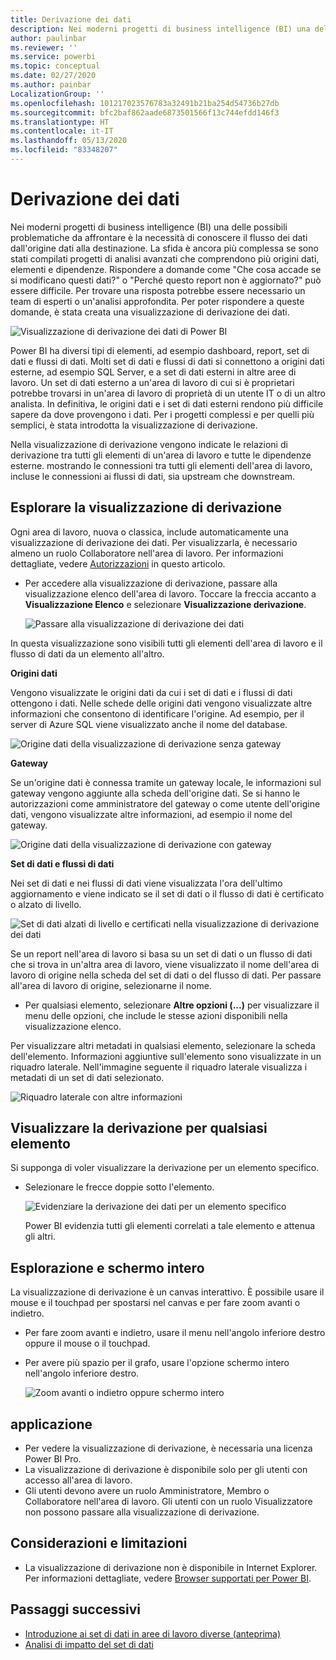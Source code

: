 ```yaml
---
title: Derivazione dei dati
description: Nei moderni progetti di business intelligence (BI) una delle principali problematiche affrontate da molti clienti è la necessità di conoscere il flusso dei dati dall'origine dati alla destinazione.
author: paulinbar
ms.reviewer: ''
ms.service: powerbi
ms.topic: conceptual
ms.date: 02/27/2020
ms.author: painbar
LocalizationGroup: ''
ms.openlocfilehash: 101217023576783a32491b21ba254d54736b27db
ms.sourcegitcommit: bfc2baf862aade6873501566f13c744efdd146f3
ms.translationtype: HT
ms.contentlocale: it-IT
ms.lasthandoff: 05/13/2020
ms.locfileid: "83348207"
---
```

# <a name="data-lineage"></a>Derivazione dei dati
Nei moderni progetti di business intelligence (BI) una delle possibili problematiche da affrontare è la necessità di conoscere il flusso dei dati dall'origine dati alla destinazione. La sfida è ancora più complessa se sono stati compilati progetti di analisi avanzati che comprendono più origini dati, elementi e dipendenze. Rispondere a domande come "Che cosa accade se si modificano questi dati?" o "Perché questo report non è aggiornato?" può essere difficile. Per trovare una risposta potrebbe essere necessario un team di esperti o un'analisi approfondita. Per poter rispondere a queste domande, è stata creata una visualizzazione di derivazione dei dati.

![Visualizzazione di derivazione dei dati di Power BI](media/service-data-lineage/service-data-lineage-view.png)
 
Power BI ha diversi tipi di elementi, ad esempio dashboard, report, set di dati e flussi di dati. Molti set di dati e flussi di dati si connettono a origini dati esterne, ad esempio SQL Server, e a set di dati esterni in altre aree di lavoro. Un set di dati esterno a un'area di lavoro di cui si è proprietari potrebbe trovarsi in un'area di lavoro di proprietà di un utente IT o di un altro analista. In definitiva, le origini dati e i set di dati esterni rendono più difficile sapere da dove provengono i dati. Per i progetti complessi e per quelli più semplici, è stata introdotta la visualizzazione di derivazione.

Nella visualizzazione di derivazione vengono indicate le relazioni di derivazione tra tutti gli elementi di un'area di lavoro e tutte le dipendenze esterne. mostrando le connessioni tra tutti gli elementi dell'area di lavoro, incluse le connessioni ai flussi di dati, sia upstream che downstream.

## <a name="explore-lineage-view"></a>Esplorare la visualizzazione di derivazione

Ogni area di lavoro, nuova o classica, include automaticamente una visualizzazione di derivazione dei dati. Per visualizzarla, è necessario almeno un ruolo Collaboratore nell'area di lavoro. Per informazioni dettagliate, vedere [Autorizzazioni](#permissions) in questo articolo.

* Per accedere alla visualizzazione di derivazione, passare alla visualizzazione elenco dell'area di lavoro. Toccare la freccia accanto a **Visualizzazione Elenco** e selezionare **Visualizzazione derivazione**.

   ![Passare alla visualizzazione di derivazione dei dati](media/service-data-lineage/service-data-lineage-view-select.png)

In questa visualizzazione sono visibili tutti gli elementi dell'area di lavoro e il flusso di dati da un elemento all'altro.

**Origini dati**

Vengono visualizzate le origini dati da cui i set di dati e i flussi di dati ottengono i dati. Nelle schede delle origini dati vengono visualizzate altre informazioni che consentono di identificare l'origine. Ad esempio, per il server di Azure SQL viene visualizzato anche il nome del database.

![Origine dati della visualizzazione di derivazione senza gateway](media/service-data-lineage/service-data-lineage-data-source-card.png)
 
**Gateway**

Se un'origine dati è connessa tramite un gateway locale, le informazioni sul gateway vengono aggiunte alla scheda dell'origine dati. Se si hanno le autorizzazioni come amministratore del gateway o come utente dell'origine dati, vengono visualizzate altre informazioni, ad esempio il nome del gateway.

![Origine dati della visualizzazione di derivazione con gateway](media/service-data-lineage/service-data-lineage-data-gateway-card.png)

**Set di dati e flussi di dati**
 
Nei set di dati e nei flussi di dati viene visualizzata l'ora dell'ultimo aggiornamento e viene indicato se il set di dati o il flusso di dati è certificato o alzato di livello.

![Set di dati alzati di livello e certificati nella visualizzazione di derivazione dei dati](media/service-data-lineage/service-data-lineage-promoted-certified.png)
 
Se un report nell'area di lavoro si basa su un set di dati o un flusso di dati che si trova in un'altra area di lavoro, viene visualizzato il nome dell'area di lavoro di origine nella scheda del set di dati o del flusso di dati. Per passare all'area di lavoro di origine, selezionarne il nome.

* Per qualsiasi elemento, selezionare **Altre opzioni (...)** per visualizzare il menu delle opzioni, che include le stesse azioni disponibili nella visualizzazione elenco.

Per visualizzare altri metadati in qualsiasi elemento, selezionare la scheda dell'elemento. Informazioni aggiuntive sull'elemento sono visualizzate in un riquadro laterale. Nell'immagine seguente il riquadro laterale visualizza i metadati di un set di dati selezionato.

![Riquadro laterale con altre informazioni](media/service-data-lineage/service-data-lineage-side-pane.png)
 
## <a name="show-lineage-for-any-artifact"></a>Visualizzare la derivazione per qualsiasi elemento 

Si supponga di voler visualizzare la derivazione per un elemento specifico.

* Selezionare le frecce doppie sotto l'elemento.

   ![Evidenziare la derivazione dei dati per un elemento specifico](media/service-data-lineage/service-data-lineage-specific-artifact.png)

   Power BI evidenzia tutti gli elementi correlati a tale elemento e attenua gli altri. 

## <a name="navigation-and-full-screen"></a>Esplorazione e schermo intero 

La visualizzazione di derivazione è un canvas interattivo. È possibile usare il mouse e il touchpad per spostarsi nel canvas e per fare zoom avanti o indietro.

* Per fare zoom avanti e indietro, usare il menu nell'angolo inferiore destro oppure il mouse o il touchpad.
* Per avere più spazio per il grafo, usare l'opzione schermo intero nell'angolo inferiore destro. 

    ![Zoom avanti o indietro oppure schermo intero](media/service-data-lineage/service-data-lineage-zoom.png)

## <a name="permissions"></a>applicazione

* Per vedere la visualizzazione di derivazione, è necessaria una licenza Power BI Pro.
* La visualizzazione di derivazione è disponibile solo per gli utenti con accesso all'area di lavoro.
* Gli utenti devono avere un ruolo Amministratore, Membro o Collaboratore nell'area di lavoro. Gli utenti con un ruolo Visualizzatore non possono passare alla visualizzazione di derivazione.


## <a name="considerations-and-limitations"></a>Considerazioni e limitazioni

- La visualizzazione di derivazione non è disponibile in Internet Explorer. Per informazioni dettagliate, vedere [Browser supportati per Power BI](../fundamentals/power-bi-browsers.md).

## <a name="next-steps"></a>Passaggi successivi

* [Introduzione ai set di dati in aree di lavoro diverse (anteprima)](../connect-data/service-datasets-across-workspaces.md)
* [Analisi di impatto del set di dati](service-dataset-impact-analysis.md)
